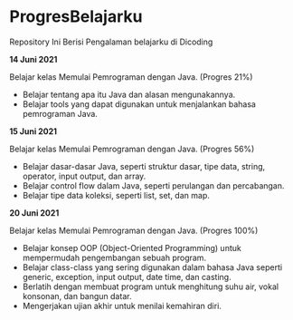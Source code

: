 # ProgresBelajarku
Repository Ini Berisi Pengalaman belajarku di Dicoding

**14 Juni 2021**

Belajar kelas Memulai Pemrograman dengan Java. (Progres 21%)
  * Belajar tentang apa itu Java dan alasan mengunakannya.
  * Belajar tools yang dapat digunakan untuk menjalankan bahasa pemrograman Java.

**15 Juni 2021**

Belajar kelas Memulai Pemrograman dengan Java. (Progres 56%)
  * Belajar dasar-dasar Java, seperti struktur dasar, tipe data, string, operator, input output, dan array.
  * Belajar control flow dalam Java, seperti perulangan dan percabangan.
  * Belajar tipe data koleksi, seperti list, set, dan map.

**20 Juni 2021**

Belajar kelas Memulai Pemrograman dengan Java. (Progres 100%)
* Belajar konsep OOP (Object-Oriented Programming) untuk mempermudah pengembangan sebuah program.
*  Belajar class-class yang sering digunakan dalam bahasa Java seperti generic, exception, input output, date time, dan casting.
*   Berlatih dengan membuat program untuk menghitung suhu air, vokal konsonan, dan bangun datar.
*  Mengerjakan ujian akhir untuk menilai kemahiran diri. 

